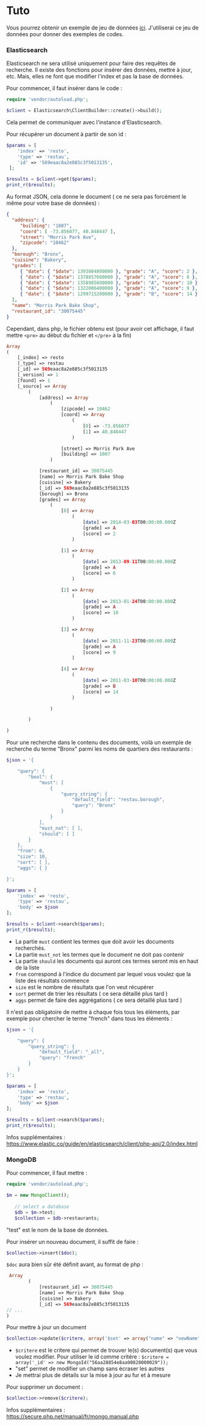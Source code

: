 # Tuto

Vous pourrez obtenir un exemple de jeu de données [ici](https://docs.mongodb.org/getting-started/cpp/import-data/). J'utiliserai ce jeu de données pour donner des exemples de codes.

### Elasticsearch

Elasticsearch ne sera utilisé uniquement pour faire des requêtes de recherche. Il existe des fonctions pour insérer des données, mettre à jour, etc. Mais, elles ne font que modifier l'index et pas la base de données.

Pour commencer, il faut insérer dans le code :

```php
require 'vendor/autoload.php';

$client = Elasticsearch\ClientBuilder::create()->build();
```

Cela permet de communiquer avec l'instance d'Elasticsearch.

Pour récupérer un document à partir de son id :
```php
$params = [
    'index' => 'resto',
    'type' => 'restau',
    'id' => '569eaac8a2e885c3f5013135',
 ];

$results = $client->get($params);
print_r($results);
```

Au format JSON, cela donne le document ( ce ne sera pas forcément le même pour votre base de données) :
```json
{
  "address": {
     "building": "1007",
     "coord": [ -73.856077, 40.848447 ],
     "street": "Morris Park Ave",
     "zipcode": "10462"
  },
  "borough": "Bronx",
  "cuisine": "Bakery",
  "grades": [
     { "date": { "$date": 1393804800000 }, "grade": "A", "score": 2 },
     { "date": { "$date": 1378857600000 }, "grade": "A", "score": 6 },
     { "date": { "$date": 1358985600000 }, "grade": "A", "score": 10 },
     { "date": { "$date": 1322006400000 }, "grade": "A", "score": 9 },
     { "date": { "$date": 1299715200000 }, "grade": "B", "score": 14 }
  ],
  "name": "Morris Park Bake Shop",
  "restaurant_id": "30075445"
}
```

Cependant, dans php, le fichier obtenu est (pour avoir cet affichage, il faut mettre ```<pre>``` au début du fichier et ```</pre>``` à la fin)

```php
Array
(
    [_index] => resto
    [_type] => restau
    [_id] => 569eaac8a2e885c3f5013135
    [_version] => 1
    [found] => 1
    [_source] => Array
        (
            [address] => Array
                (
                    [zipcode] => 10462
                    [coord] => Array
                        (
                            [0] => -73.856077
                            [1] => 40.848447
                        )

                    [street] => Morris Park Ave
                    [building] => 1007
                )

            [restaurant_id] => 30075445
            [name] => Morris Park Bake Shop
            [cuisine] => Bakery
            [_id] => 569eaac8a2e885c3f5013135
            [borough] => Bronx
            [grades] => Array
                (
                    [0] => Array
                        (
                            [date] => 2014-03-03T00:00:00.000Z
                            [grade] => A
                            [score] => 2
                        )

                    [1] => Array
                        (
                            [date] => 2013-09-11T00:00:00.000Z
                            [grade] => A
                            [score] => 6
                        )

                    [2] => Array
                        (
                            [date] => 2013-01-24T00:00:00.000Z
                            [grade] => A
                            [score] => 10
                        )

                    [3] => Array
                        (
                            [date] => 2011-11-23T00:00:00.000Z
                            [grade] => A
                            [score] => 9
                        )

                    [4] => Array
                        (
                            [date] => 2011-03-10T00:00:00.000Z
                            [grade] => B
                            [score] => 14
                        )

                )

        )

)
```

Pour une recherche dans le contenu des documents, voilà un exemple de recherche du terme "Bronx" parmi les noms de quartiers des restaurants :
```php
$json = '{

    "query": {
        "bool": {
            "must": [
                {
                    "query_string": {
                        "default_field": "restau.borough",
                        "query": "Bronx"
                    }
                }
            ],
            "must_not": [ ],
            "should": [ ]
        }
    },
    "from": 0,
    "size": 10,
    "sort": [ ],
    "aggs": { }

}';

$params = [
    'index' => 'resto',
    'type' => 'restau',
    'body' => $json
];

$results = $client->search($params);
print_r($results);
```

* La partie ```must``` contient les termes que doit avoir les documents recherchés.
* La partie ```must_not``` les termes que le document ne doit pas contenir
* La partie ```should``` les documents qui auront ces termes seront mis en haut de la liste
* ```from``` correspond à l'indice du document par lequel vous voulez que la liste des résultats commence
* ```size``` est le nombre de résultats que l'on veut récupérer
* ```sort``` permet de trier les résultats ( ce sera détaillé plus tard )
* ```aggs``` permet de faire des aggrégations ( ce sera détaillé plus tard )

Il n'est pas obligatoire de mettre à chaque fois tous les éléments, par exemple pour chercher le terme "french" dans tous les éléments :

```php
$json = '{

    "query": {
        "query_string": {
            "default_field": "_all",
            "query": "french"
        }
    }
}';

$params = [
    'index' => 'resto',
    'type' => 'restau',
    'body' => $json
];

$results = $client->search($params);
print_r($results);
```

Infos supplémentaires : https://www.elastic.co/guide/en/elasticsearch/client/php-api/2.0/index.html

### MongoDB

Pour commencer, il faut mettre :

```php
require 'vendor/autoload.php';

$m = new MongoClient();
   
   // select a database
   $db = $m->test;   
   $collection = $db->restaurants;
```
"test" est le nom de la base de données.

Pour insérer un nouveau document, il suffit de faire :
```php
$collection->insert($doc);
```
```$doc``` aura bien sûr été définit avant, au format de php :
```php
 Array
        (
            [restaurant_id] => 30075445
            [name] => Morris Park Bake Shop
            [cuisine] => Bakery
            [_id] => 569eaac8a2e885c3f5013135
// ...
)
```

Pour mettre à jour un document
```php
$collection->update($critere, array('$set' => array("name" => "newName")));
```
* ```$critere``` est le critere qui permet de trouver le(s) document(s) que vous voulez modifier.
Pour utiliser le id comme critére : ``` $critere = array('_id' => new MongoId("56aa28854e8aa90828000029")); ```
* "set" permet de modifier un champ sans écraser les autres
* Je mettrai plus de détails sur la mise à jour au fur et à mesure

Pour supprimer un document :
```php
$collection->remove($critere);
```

Infos supplémentaires : https://secure.php.net/manual/fr/mongo.manual.php


